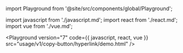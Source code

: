 import Playground from '@site/src/components/global/Playground';

import javascript from './javascript.md';
import react from './react.md';
import vue from './vue.md';

<Playground
  version="7"
  code={{
    javascript,
    react,
    vue
  }}
  src="usage/v1/copy-button/hyperlink/demo.html"
/>
